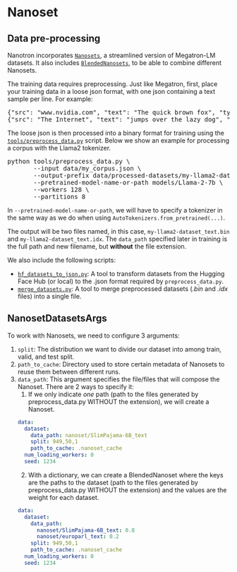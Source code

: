 # Nanoset

## Data pre-processing

Nanotron incorporates [`Nanosets`](../src/nanotron/data/nanoset.py), a streamlined version of Megatron-LM datasets. It also includes [`BlendedNanosets`](../src/nanotron/data/blended_nanoset.py), to be able to combine different Nanosets.

The training data requires preprocessing. Just like Megatron, first, place your training data in a loose json format, with one json containing a text sample per line. For example:

<pre>
{"src": "www.nvidia.com", "text": "The quick brown fox", "type": "Eng", "id": "0", "title": "First Part"}
{"src": "The Internet", "text": "jumps over the lazy dog", "type": "Eng", "id": "42", "title": "Second Part"}
</pre>

The loose json is then processed into a binary format for training using the [`tools/preprocess_data.py`](../tools/preprocess_data.py) script. Below we show an example for processing a corpus with the Llama2 tokenizer.

<pre>
python tools/preprocess_data.py \
       --input data/my_corpus.json \
       --output-prefix data/processed-datasets/my-llama2-dataset \
       --pretrained-model-name-or-path models/Llama-2-7b \
       --workers 128 \
       --partitions 8
</pre>

In `--pretrained-model-name-or-path`, we will have to specify a tokenizer in the same way as we do when using `AutoTokenizers.from_pretrained(...)`.

The output will be two files named, in this case, `my-llama2-dataset_text.bin` and `my-llama2-dataset_text.idx`. The `data_path` specified later in training is the full path and new filename, but **without** the file extension.

We also include the following scripts:
- [`hf_datasets_to_json.py`](../tools/hf_datasets_to_json.py): A tool to transform datasets from the Hugging Face Hub (or local) to the .json format required by `preprocess_data.py`.
- [`merge_datasets.py`](../tools/merge_datasets.py): A tool to merge preprocessed datasets (_.bin_ and _.idx_ files) into a single file.

## NanosetDatasetsArgs

To work with Nanosets, we need to configure 3 arguments:
1. `split`: The distribution we want to divide our dataset into among train, valid, and test split.
2. `path_to_cache`: Directory used to store certain metadata of Nanosets to reuse them between different runs.
3. `data_path`: This argument specifies the file/files that will compose the Nanoset. There are 2 ways to specify it:
   1. If we only indicate _one_ path (path to the files generated by preprocess_data.py WITHOUT the extension), we will create a Nanoset.
    ```yaml
    data:
      dataset:
        data_path: nanoset/SlimPajama-6B_text
        split: 949,50,1
        path_to_cache: .nanoset_cache
      num_loading_workers: 0
      seed: 1234
    ```
   2. With a dictionary, we can create a BlendedNanoset where the keys are the paths to the dataset (path to the files generated by preprocess_data.py WITHOUT the extension) and the values are the weight for each dataset.
    ```yaml
    data:
      dataset:
        data_path:
          nanoset/SlimPajama-6B_text: 0.8
          nanoset/europarl_text: 0.2
        split: 949,50,1
        path_to_cache: .nanoset_cache
      num_loading_workers: 0
      seed: 1234
    ```
